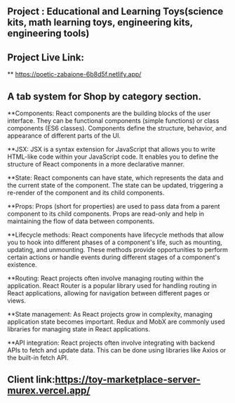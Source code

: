 ## Project : Educational and Learning Toys(science kits, math learning toys, engineering kits, engineering tools)
## Project Live Link: 

** https://poetic-zabaione-6b8d5f.netlify.app/

## A tab system for Shop by category section.

**Components: React components are the building blocks of the user interface. They can be functional components (simple functions) or class components (ES6 classes). Components define the structure, behavior, and appearance of different parts of the UI.

**JSX: JSX is a syntax extension for JavaScript that allows you to write HTML-like code within your JavaScript code. It enables you to define the structure of React components in a more declarative manner.

**State: React components can have state, which represents the data and the current state of the component. The state can be updated, triggering a re-render of the component and its child components.

**Props: Props (short for properties) are used to pass data from a parent component to its child components. Props are read-only and help in maintaining the flow of data between components.

**Lifecycle methods: React components have lifecycle methods that allow you to hook into different phases of a component's life, such as mounting, updating, and unmounting. These methods provide opportunities to perform certain actions or handle events during different stages of a component's existence.

**Routing: React projects often involve managing routing within the application. React Router is a popular library used for handling routing in React applications, allowing for navigation between different pages or views.

**State management: As React projects grow in complexity, managing application state becomes important. Redux and MobX are commonly used libraries for managing state in React applications.

**API integration: React projects often involve integrating with backend APIs to fetch and update data. This can be done using libraries like Axios or the built-in fetch API.
## Client link:https://toy-marketplace-server-murex.vercel.app/
